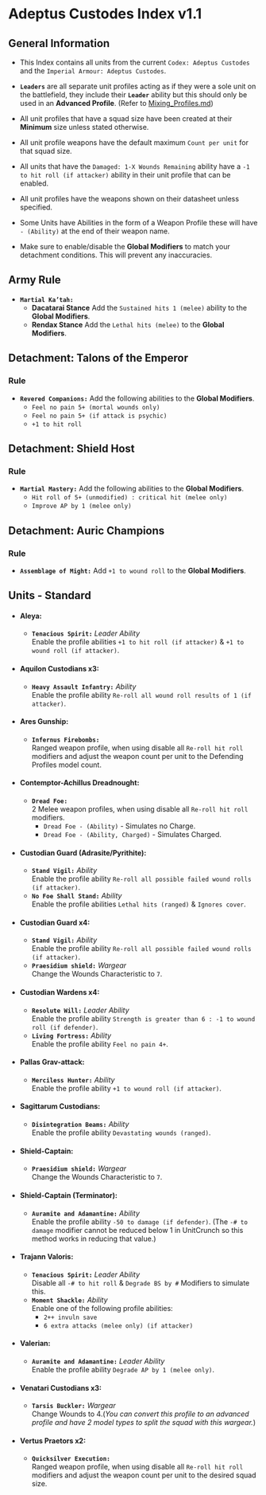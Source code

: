 # Adeptus Custodes Index v1.1
## General Information

* This Index contains all units from the current `Codex: Adeptus Custodes` and the `Imperial Armour: Adeptus Custodes`.
  
* **`Leaders`** are all separate unit profiles acting as if they were a sole unit on the battlefield, they include their **`Leader`** ability but this should only be used in an **Advanced Profile**. (Refer to [Mixing_Profiles.md](/Guides/Mixing_Profiles.md))
  
* All unit profiles that have a squad size have been created at their **Minimum** size unless stated otherwise.
  
* All unit profile weapons have the default maximum `Count per unit` for that squad size.
  
* All units that have the `Damaged: 1-X Wounds Remaining` ability have a `-1 to hit roll (if attacker)` ability in their unit profile that can be enabled.
  
* All unit profiles have the weapons shown on their datasheet unless specified.
  
* Some Units have Abilities in the form of a Weapon Profile these will have `- (Ability)` at the end of their weapon name.

* Make sure to enable/disable the **Global Modifiers** to match your detachment conditions. This will prevent any inaccuracies. 

## Army Rule
* **`Martial Ka’tah:`** 
  * **Dacatarai Stance** Add the `Sustained hits 1 (melee)` ability to the **Global Modifiers**.
  * **Rendax Stance** Add the `Lethal hits (melee)` to the **Global Modifiers**.

## Detachment: Talons of the Emperor
### Rule
* **`Revered Companions:`** Add the following abilities to the **Global Modifiers**.
  * `Feel no pain 5+ (mortal wounds only)` 
  * `Feel no pain 5+ (if attack is psychic)`
  * `+1 to hit roll`

## Detachment: Shield Host
### Rule
* **`Martial Mastery:`** Add the following abilities to the **Global Modifiers**.
  * `Hit roll of 5+ (unmodified) : critical hit (melee only)`
  * `Improve AP by 1 (melee only)`

## Detachment: Auric Champions
### Rule
* **`Assemblage of Might:`** Add `+1 to wound roll` to the **Global Modifiers**.

## Units - Standard

* #### Aleya:
  * **`Tenacious Spirit:`** *Leader Ability* <br> Enable the profile abilities `+1 to hit roll (if attacker)` & `+1 to wound roll (if attacker)`.

* #### Aquilon Custodians x3:
  *  **`Heavy Assault Infantry:`** *Ability* <br> Enable the profile ability `Re-roll all wound roll results of 1 (if attacker)`.

* #### Ares Gunship:
  * **`Infernus Firebombs:`** <br> Ranged weapon profile, when using disable all `Re-roll hit roll` modifiers and adjust the weapon count per unit to the Defending Profiles model count.

* #### Contemptor-Achillus Dreadnought:
  * **`Dread Foe:`** <br> 2 Melee weapon profiles, when using disable all `Re-roll hit roll` modifiers.
    * `Dread Foe - (Ability)` - Simulates no Charge.
    * `Dread Foe - (Ability, Charged)` - Simulates Charged.

* #### Custodian Guard (Adrasite/Pyrithite):
  *  **`Stand Vigil:`** *Ability* <br> Enable the profile ability `Re-roll all possible failed wound rolls (if attacker)`.
  *  **`No Foe Shall Stand:`** *Ability* <br> Enable the profile abilities `Lethal hits (ranged)` & `Ignores cover`.

* #### Custodian Guard x4:
  *  **`Stand Vigil:`** *Ability* <br> Enable the profile ability `Re-roll all possible failed wound rolls (if attacker)`.
  * **`Praesidium shield:`** *Wargear* <br> Change the Wounds Characteristic to `7`.

* #### Custodian Wardens x4:
  *  **`Resolute Will:`** *Leader Ability* <br> Enable the profile ability `Strength is greater than 6 : -1 to wound roll (if defender)`.
  *  **`Living Fortress:`** *Ability* <br> Enable the profile ability `Feel no pain 4+`.

* #### Pallas Grav-attack:
  *  **`Merciless Hunter:`** *Ability* <br> Enable the profile ability `+1 to wound roll (if attacker)`.

* #### Sagittarum Custodians:
  *  **`Disintegration Beams:`** *Ability* <br> Enable the profile ability `Devastating wounds (ranged)`.

* #### Shield-Captain:
  * **`Praesidium shield:`** *Wargear* <br> Change the Wounds Characteristic to `7`.

* #### Shield-Captain (Terminator):
  * **`Auramite and Adamantine:`** *Ability* <br> Enable the profile ability `-50 to damage (if defender)`. (The `-# to damage` modifier cannot be reduced below 1 in UnitCrunch so this method works in reducing that value.)

* #### Trajann Valoris:
  * **`Tenacious Spirit:`** *Leader Ability* <br>  Disable all `-# to hit roll` & `Degrade BS by #` Modifiers to simulate this.
  * **`Moment Shackle:`** *Ability* <br> Enable one of the following profile abilities:
    * `2++ invuln save`
    * `6 extra attacks (melee only) (if attacker)`

* #### Valerian:
  * **`Auramite and Adamantine:`** *Leader Ability* <br> Enable the profile ability `Degrade AP by 1 (melee only)`.

* #### Venatari Custodians x3:
  * **`Tarsis Buckler:`** *Wargear* <br> Change Wounds to 4.(*You can convert this profile to an advanced profile and have 2 model types to split the squad with this wargear.*)

* #### Vertus Praetors x2:
  * **`Quicksilver Execution:`** <br> Ranged weapon profile, when using disable all `Re-roll hit roll` modifiers and adjust the weapon count per unit to the desired squad size.